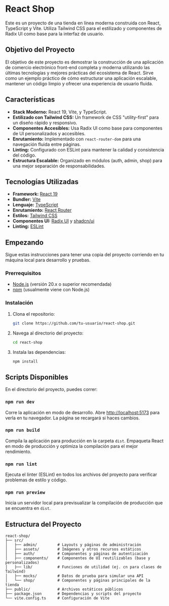 # React Shop

Este es un proyecto de una tienda en línea moderna construida con React, TypeScript y Vite. Utiliza Tailwind CSS para el estilizado y componentes de Radix UI como base para la interfaz de usuario.

## Objetivo del Proyecto

El objetivo de este proyecto es demostrar la construcción de una aplicación de comercio electrónico front-end completa y moderna utilizando las últimas tecnologías y mejores prácticas del ecosistema de React. Sirve como un ejemplo práctico de cómo estructurar una aplicación escalable, mantener un código limpio y ofrecer una experiencia de usuario fluida.

## Características

- **Stack Moderno:** React 19, Vite, y TypeScript.
- **Estilizado con Tailwind CSS:** Un framework de CSS "utility-first" para un diseño rápido y responsivo.
- **Componentes Accesibles:** Usa Radix UI como base para componentes de UI personalizados y accesibles.
- **Enrutamiento:** Implementado con `react-router-dom` para una navegación fluida entre páginas.
- **Linting:** Configurado con ESLint para mantener la calidad y consistencia del código.
- **Estructura Escalable:** Organizado en módulos (auth, admin, shop) para una mejor separación de responsabilidades.

## Tecnologías Utilizadas

- **Framework:** [React 19](https://react.dev/)
- **Bundler:** [Vite](https://vitejs.dev/)
- **Lenguaje:** [TypeScript](https://www.typescriptlang.org/)
- **Enrutamiento:** [React Router](https://reactrouter.com/)
- **Estilos:** [Tailwind CSS](https://tailwindcss.com/)
- **Componentes UI:** [Radix UI](https://www.radix-ui.com/) y [shadcn/ui](https://ui.shadcn.com/)
- **Linting:** [ESLint](https://eslint.org/)

## Empezando

Sigue estas instrucciones para tener una copia del proyecto corriendo en tu máquina local para desarrollo y pruebas.

### Prerrequisitos

- [Node.js](https://nodejs.org/) (versión 20.x o superior recomendada)
- [npm](https://www.npmjs.com/) (usualmente viene con Node.js)

### Instalación

1.  Clona el repositorio:
    ```sh
    git clone https://github.com/tu-usuario/react-shop.git
    ```
2.  Navega al directorio del proyecto:
    ```sh
    cd react-shop
    ```
3.  Instala las dependencias:
    ```sh
    npm install
    ```

## Scripts Disponibles

En el directorio del proyecto, puedes correr:

### `npm run dev`

Corre la aplicación en modo de desarrollo.
Abre [http://localhost:5173](http://localhost:5173) para verla en tu navegador. La página se recargará si haces cambios.

### `npm run build`

Compila la aplicación para producción en la carpeta `dist`.
Empaqueta React en modo de producción y optimiza la compilación para el mejor rendimiento.

### `npm run lint`

Ejecuta el linter (ESLint) en todos los archivos del proyecto para verificar problemas de estilo y código.

### `npm run preview`

Inicia un servidor local para previsualizar la compilación de producción que se encuentra en `dist`.

## Estructura del Proyecto

```
react-shop/
├── src/
│   ├── admin/         # Layouts y páginas de administración
│   ├── assets/        # Imágenes y otros recursos estáticos
│   ├── auth/          # Componentes y páginas de autenticación
│   ├── components/    # Componentes de UI reutilizables (base y personalizados)
│   ├── lib/           # Funciones de utilidad (ej. cn para clases de Tailwind)
│   ├── mocks/         # Datos de prueba para simular una API
│   └── shop/          # Componentes y páginas principales de la tienda
├── public/            # Archivos estáticos públicos
├── package.json       # Dependencias y scripts del proyecto
└── vite.config.ts     # Configuración de Vite
```
